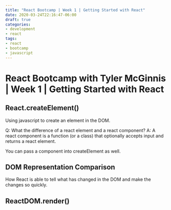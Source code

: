 ```yaml
---
title: "React Bootcamp | Week 1 | Getting Started with React"
date: 2020-03-24T22:16:47-06:00
draft: true
categories:
- development
- react
tags:
- react
- bootcamp
- javascript
---
```


# React Bootcamp with Tyler McGinnis | Week 1 | Getting Started with React

## React.createElement()
Using javascript to create an element in the DOM.

Q: What the difference of a react element and a react component?
A: A react component is a function (or a class) that optionally accepts input and returns a react element.

You can pass a component into createElement as well.
## DOM Representation Comparison
How React is able to tell what has changed in the DOM and make the changes so quickly.

## ReactDOM.render()